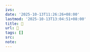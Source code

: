 ```yaml
---
ivs:
date: '2025-10-13T11:26:26+08:00'
lastmod: '2025-10-13T13:04:51+08:00'
title: 󰐡
url: 󰐡
tags: []
src:
note:
---
```

